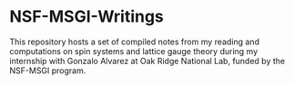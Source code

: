 # NSF-MSGI-Writings

This repository hosts a set of compiled notes from my reading and computations on spin systems and lattice gauge theory during my internship with Gonzalo Alvarez at Oak Ridge National Lab, funded by the NSF-MSGI program.
